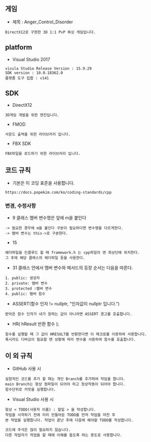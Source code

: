 ## 게임
* 제목 : Anger_Control_Disorder
```
DirectX12로 구현한 3D 1:1 PvP 복싱 게임입니다.
```
## platform
* Visual Studio 2017
```
visula Studio Release Version : 15.9.29
SDK version : 10.0.18362.0
플랫폼 도구 집합 : v141
```
## SDK
* DirectX12
```
3D게임 개발을 위한 엔진입니다.
```
* FMOD
```
사운드 출력을 위한 라이브러리 입니다.
```
* FBX SDK
```
FBX파일을 로드하기 위한 라이브러리 입니다.
```
## 코드 규칙
* 기본은 이 코딩 표준을 사용합니다.
```
https://docs.popekim.com/ko/coding-standards/cpp
```
### 변경, 수정사항
* 9 클래스 멤버 변수명은 앞에 m을 붙인다
```
-> 필요한 경우에 m을 붙인다 구분이 필요하다면 변수명을 다르게한다.
-> 멤버 변수는 this->로 구분한다.
```
* 15
```
헤더파일을 인클루드 할 때 framework.h 는 cpp파일의 맨 최상단에 위치한다.
그 후에 해당 클래스의 헤더파일 등을 사용한다.
```
* 31 클래스 안에서 멤버 변수와 메서드의 등장 순서는 다음을 따른다.
```
1. public: 생성자
2. private: 맴버 변수
3. protected :멤버 변수
4. public: 맴버 함수
```

* ASSERT(함수 인자 != nullptr, "인자값이 nullptr 입니다.")
```
받아온 함수 인자가 내가 원하는 값이 아니라면 ASSERT 경고를 호출합니다.
```
* HR( hResult 반환 함수 );
```
함수를 실행할 때 그 값이 HRESULT를 반환한다면 이 매크로를 이용하여 사용합니다.
혹시라도 디버깅이 필요할 땐 상황에 따라 변수를 사용하여 함수를 호출합니다.
```

## 이 외 규칙
* GitHub 사용 시
```
실험적인 코드를 추가 할 때는 개인 Branch를 추가하여 작업을 합니다.
main Branch는 항상 컴파일이 되어야 하고 정상작동이 되어야 합니다.
함수단위로 커밋을 실행합니다.
```
* Visual Studio 사용 시
```
항상 < TODO(사용자 이름) : 할일 > 을 작성합니다.
작업을 시작하기 전에 미리 만들어둔 TODO를 먼저 작업을 마친 후
본 작업을 실행합니다. 작업이 끝난 후에 다음에 해야할 TODO를 작성합니다.

코드에 주석은 많이 필요하지 않습니다.
다른 작업자가 작업을 할 때에 이해를 돕도록 하는 용도로 사용합니다.
```

